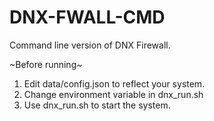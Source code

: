 # DNX-FWALL-CMD
Command line version of DNX Firewall.

~Before running~ 

1. Edit data/config.json to reflect your system.
2. Change environment variable in dnx_run.sh
3. Use dnx_run.sh to start the system.
